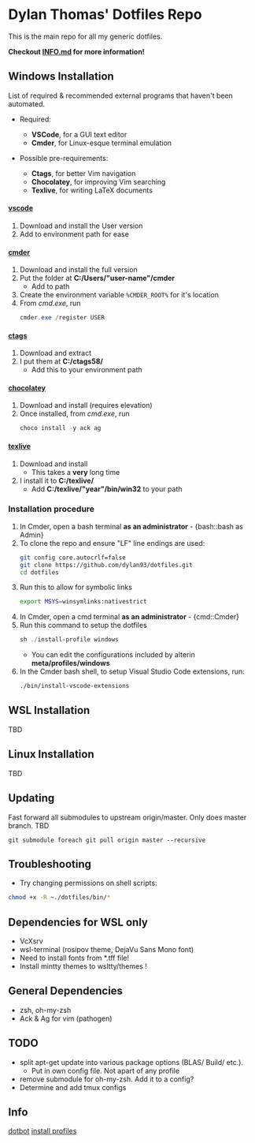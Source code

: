 # Dylan Thomas' Dotfiles Repo

This is the main repo for all my generic dotfiles.

**Checkout [INFO.md](./INFO.md) for more information!**

## Windows Installation

List of required & recommended external programs that haven't been automated.

- Required:
  - **VSCode**, for a GUI text editor
  - **Cmder**, for Linux-esque terminal emulation

- Possible pre-requirements:
  - **Ctags**, for better Vim navigation
  - **Chocolatey**, for improving Vim searching
  - **Texlive**, for writing LaTeX documents

#### [vscode](https://code.visualstudio.com/)

1. Download and install the User version
1. Add to environment path for ease

#### [cmder](http://cmder.net/)
 
1. Download and install the full version 
1. Put the folder at __C:/Users/"user-name"/cmder__
    - Add to path
1. Create the environment variable `%CMDER_ROOT%` for it's location
1. From *cmd.exe*, run 
    ```powershell
    cmder.exe /register USER
    ```

#### [ctags](http://ctags.sourceforge.net/)

1. Download and extract 
1. I put them at __C:/ctags58/__
    - Add this to your environment path
  
#### [chocolatey](https://chocolatey.org/install)

1. Download and install  (requires elevation)
1. Once installed, from *cmd.exe*, run
    ```powershell
    choco install -y ack ag
    ```

#### [texlive](https://tug.org/texlive/acquire-netinstall.html)

1. Download and install 
    - This takes a __very__ long time
1. I install it to __C:/texlive/__
    - Add __C:/texlive/"year"/bin/win32__ to your path

### Installation procedure

1. In Cmder, open a bash terminal **as an administrator** - {bash::bash as Admin}
1. To clone the repo and ensure "LF" line endings are used:
    ```bash
    git config core.autocrlf=false
    git clone https://github.com/dylan93/dotfiles.git
    cd dotfiles
    ```
1. Run this to allow for symbolic links
    ```bash 
    export MSYS=winsymlinks:nativestrict
    ```
1. In Cmder, open a cmd terminal **as an administrator**  - {cmd::Cmder}
1. Run this command to setup the dotfiles
    ```powershell
    sh ./install-profile windows
    ```
    - You can edit the configurations included by alterin __meta/profiles/windows__
1. In the Cmder bash shell, to setup Visual Studio Code extensions, run:
    ```bash
    ./bin/install-vscode-extensions
    ```

## WSL Installation

TBD

## Linux Installation

TBD

## Updating

Fast forward all submodules to upstream origin/master. Only does master branch. TBD
```shell
git submodule foreach git pull origin master --recursive
```

## Troubleshooting

- Try changing permissions on shell scripts: 

```bash
chmod +x -R ~./dotfiles/bin/*
```

## Dependencies for WSL only

- VcXsrv
- wsl-terminal (rosipov theme, DejaVu Sans Mono font)
- Need to install fonts from *.tff file!
- Install mintty themes to wsltty/themes !

## General Dependencies
- zsh, oh-my-zsh
- Ack & Ag for vim (pathogen)

## TODO

* split apt-get update into various package options (BLAS/ Build/ etc.). 
  * Put in own config file. Not apart of any profile
* remove submodule for oh-my-zsh. Add it to a config?
* Determine and add tmux configs

## Info

[dotbot](https://github.com/anishathalye/dotbot/)
[install profiles](https://github.com/shivapoudel/dotfiles)
